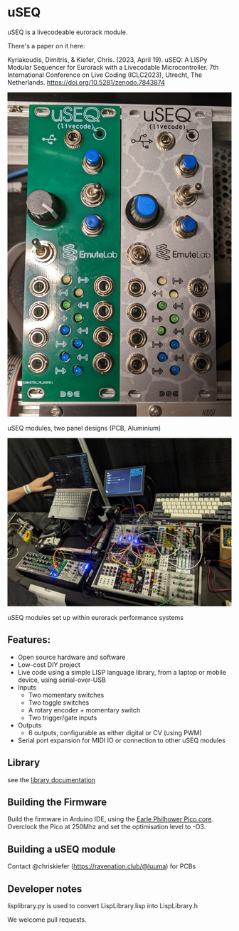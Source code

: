 # uSEQ

uSEQ is a livecodeable eurorack module.

There's a paper on it here: 

Kyriakoudis, Dimitris, & Kiefer, Chris. (2023, April 19). uSEQ: A LISPy Modular Sequencer for Eurorack with a Livecodable Microcontroller. 7th International Conference on Live Coding (ICLC2023), Utrecht, The Netherlands. https://doi.org/10.5281/zenodo.7843874

![uSEQ Modules](./docs/img/useqModules.jpg)

uSEQ modules, two panel designs (PCB, Aluminium)

![uSEQ In Use](./docs/img/useqSystem.jpg)

uSEQ modules set up within eurorack performance systems


## Features:

* Open source hardware and software
* Low-cost DIY project
* Live code using a simple LISP language library, from a laptop or mobile device, using serial-over-USB
* Inputs
  * Two momentary switches
  * Two toggle switches
  * A rotary encoder + momentary switch
  * Two trigger/gate inputs
* Outputs
  * 6 outputs, configurable as either digital or CV (using PWM)
* Serial port expansion for MIDI IO or connection to other uSEQ modules

## Library

see the [library documentation](docs/useq.md)

## Building the Firmware

Build the firmware in Arduino IDE, using the [Earle Philhower Pico core](https://github.com/earlephilhower/arduino-pico).  Overclock the Pico at 250Mhz and set the optimisation level to -O3.

## Building a uSEQ module

Contact @chriskiefer (https://ravenation.club/@luuma) for PCBs


## Developer notes

lisplibrary.py is used to convert LispLibrary.lisp into LispLibrary.h

We welcome pull requests.


